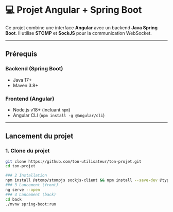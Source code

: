# 💻 Projet Angular + Spring Boot

Ce projet combine une interface **Angular** avec un backend **Java Spring Boot**. Il utilise **STOMP** et **SockJS** pour la communication WebSocket.

---

## Prérequis

### Backend (Spring Boot)
- Java 17+
- Maven 3.8+

### Frontend (Angular)
- Node.js v18+ (incluant `npm`)
- Angular CLI (`npm install -g @angular/cli`)

---

## Lancement du projet

### 1. Clone du projet

```bash
git clone https://github.com/ton-utilisateur/ton-projet.git
cd ton-projet

### 2 Installation
npm install @stomp/stompjs sockjs-client && npm install --save-dev @types/sockjs-client
### 3 Lancement (front)
ng serve --open
### 4 Lancement (back)
cd back
./mvnw spring-boot:run